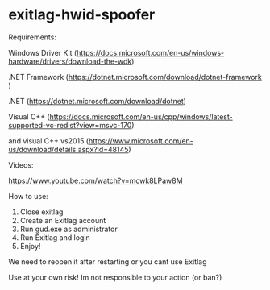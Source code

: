 # exitlag-hwid-spoofer
Requirements:

Windows Driver Kit (https://docs.microsoft.com/en-us/windows-hardware/drivers/download-the-wdk)

.NET Framework (https://dotnet.microsoft.com/download/dotnet-framework  )

.NET (https://dotnet.microsoft.com/download/dotnet)

Visual C++ (https://docs.microsoft.com/en-us/cpp/windows/latest-supported-vc-redist?view=msvc-170)

and visual C++ vs2015 (https://www.microsoft.com/en-us/download/details.aspx?id=48145)

Videos:

https://www.youtube.com/watch?v=mcwk8LPaw8M

How to use:
1. Close exitlag
2. Create an Exitlag account
3. Run gud.exe as administrator
4. Run Exitlag and login
5. Enjoy!

We need to reopen it after restarting or you cant use Exitlag

Use at your own risk! Im not responsible to your action (or ban?)
